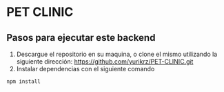 # PET CLINIC

## Pasos para ejecutar este backend

1. Descargue el repositorio en su maquina, o clone el mismo utilizando la siguiente dirección: https://github.com/yurikrz/PET-CLINIC.git
2. Instalar dependencias con el siguiente comando

```
npm install
```
